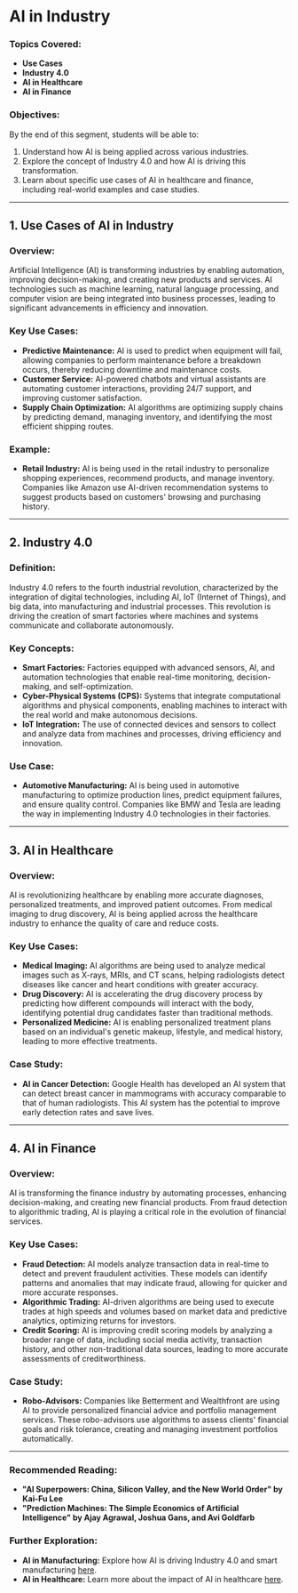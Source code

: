 # AI in Industry


### Topics Covered:
- **Use Cases**
- **Industry 4.0**
- **AI in Healthcare**
- **AI in Finance**

### Objectives:
By the end of this segment, students will be able to:
1. Understand how AI is being applied across various industries.
2. Explore the concept of Industry 4.0 and how AI is driving this transformation.
3. Learn about specific use cases of AI in healthcare and finance, including real-world examples and case studies.

---

## 1. Use Cases of AI in Industry

### Overview:
Artificial Intelligence (AI) is transforming industries by enabling automation, improving decision-making, and creating new products and services. AI technologies such as machine learning, natural language processing, and computer vision are being integrated into business processes, leading to significant advancements in efficiency and innovation.

### Key Use Cases:
- **Predictive Maintenance:** AI is used to predict when equipment will fail, allowing companies to perform maintenance before a breakdown occurs, thereby reducing downtime and maintenance costs.
- **Customer Service:** AI-powered chatbots and virtual assistants are automating customer interactions, providing 24/7 support, and improving customer satisfaction.
- **Supply Chain Optimization:** AI algorithms are optimizing supply chains by predicting demand, managing inventory, and identifying the most efficient shipping routes.

### Example:
- **Retail Industry:** AI is being used in the retail industry to personalize shopping experiences, recommend products, and manage inventory. Companies like Amazon use AI-driven recommendation systems to suggest products based on customers' browsing and purchasing history.

---

## 2. Industry 4.0

### Definition:
Industry 4.0 refers to the fourth industrial revolution, characterized by the integration of digital technologies, including AI, IoT (Internet of Things), and big data, into manufacturing and industrial processes. This revolution is driving the creation of smart factories where machines and systems communicate and collaborate autonomously.

### Key Concepts:
- **Smart Factories:** Factories equipped with advanced sensors, AI, and automation technologies that enable real-time monitoring, decision-making, and self-optimization.
- **Cyber-Physical Systems (CPS):** Systems that integrate computational algorithms and physical components, enabling machines to interact with the real world and make autonomous decisions.
- **IoT Integration:** The use of connected devices and sensors to collect and analyze data from machines and processes, driving efficiency and innovation.

### Use Case:
- **Automotive Manufacturing:** AI is being used in automotive manufacturing to optimize production lines, predict equipment failures, and ensure quality control. Companies like BMW and Tesla are leading the way in implementing Industry 4.0 technologies in their factories.

---

## 3. AI in Healthcare

### Overview:
AI is revolutionizing healthcare by enabling more accurate diagnoses, personalized treatments, and improved patient outcomes. From medical imaging to drug discovery, AI is being applied across the healthcare industry to enhance the quality of care and reduce costs.

### Key Use Cases:
- **Medical Imaging:** AI algorithms are being used to analyze medical images such as X-rays, MRIs, and CT scans, helping radiologists detect diseases like cancer and heart conditions with greater accuracy.
- **Drug Discovery:** AI is accelerating the drug discovery process by predicting how different compounds will interact with the body, identifying potential drug candidates faster than traditional methods.
- **Personalized Medicine:** AI is enabling personalized treatment plans based on an individual's genetic makeup, lifestyle, and medical history, leading to more effective treatments.

### Case Study:
- **AI in Cancer Detection:** Google Health has developed an AI system that can detect breast cancer in mammograms with accuracy comparable to that of human radiologists. This AI system has the potential to improve early detection rates and save lives.

---

## 4. AI in Finance

### Overview:
AI is transforming the finance industry by automating processes, enhancing decision-making, and creating new financial products. From fraud detection to algorithmic trading, AI is playing a critical role in the evolution of financial services.

### Key Use Cases:
- **Fraud Detection:** AI models analyze transaction data in real-time to detect and prevent fraudulent activities. These models can identify patterns and anomalies that may indicate fraud, allowing for quicker and more accurate responses.
- **Algorithmic Trading:** AI-driven algorithms are being used to execute trades at high speeds and volumes based on market data and predictive analytics, optimizing returns for investors.
- **Credit Scoring:** AI is improving credit scoring models by analyzing a broader range of data, including social media activity, transaction history, and other non-traditional data sources, leading to more accurate assessments of creditworthiness.

### Case Study:
- **Robo-Advisors:** Companies like Betterment and Wealthfront are using AI to provide personalized financial advice and portfolio management services. These robo-advisors use algorithms to assess clients' financial goals and risk tolerance, creating and managing investment portfolios automatically.

---

### Recommended Reading:
- **"AI Superpowers: China, Silicon Valley, and the New World Order" by Kai-Fu Lee**
- **"Prediction Machines: The Simple Economics of Artificial Intelligence" by Ajay Agrawal, Joshua Gans, and Avi Goldfarb**

### Further Exploration:
- **AI in Manufacturing:** Explore how AI is driving Industry 4.0 and smart manufacturing [here](https://www.weforum.org/agenda/2020/01/industry-4-0-artificial-intelligence-robotics/).
- **AI in Healthcare:** Learn more about the impact of AI in healthcare [here](https://www.who.int/news-room/feature-stories/detail/artificial-intelligence).
